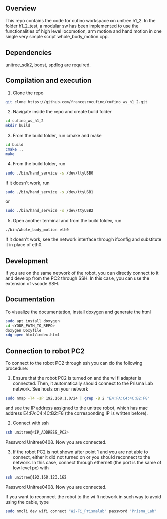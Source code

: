 <!-- GETTING STARTED -->
## Overview
This repo contains the code for cufino workspace on unitree h1_2. In the folder h1_2_test, a modular sw has been implemented to use the functionalities of high level locomotion, arm motion and hand motion in one single very simple script whole_body_motion.cpp.
 

## Dependencies
unitree_sdk2, boost, spdlog are required.


## Compilation and execution

1. Clone the repo
```sh
git clone https://github.com/francescocufino/cufino_ws_h1_2.git
```

2. Navigate inside the repo and create build folder
```sh
cd cufino_ws_h1_2
mkdir build
```

3. From the build folder, run cmake and make
```sh
cd build
cmake ..
make
```
4. From the build folder, run
```sh
sudo ./bin/hand_service -s /dev/ttyUSB0
```
If it doesn't work, run 
```sh
sudo ./bin/hand_service -s /dev/ttyUSB1
```
or
```sh
sudo ./bin/hand_service -s /dev/ttyUSB2
```

5. Open another terminal and from the build folder, run
```sh
./bin/whole_body_motion eth0
```
If it doesn't work, see the network interface through ifconfig and substitute it in place of eth0.

## Development
If you are on the same network of the robot, you can directly connect to it and develop from the PC2 through SSH. In this case, you can use the extension of vscode SSH.

## Documentation
To visualize the documentation, install doxygen and generate the html
```sh
sudo apt install doxygen
cd <YOUR_PATH_TO_REPO>
doxygen Doxyfile
xdg-open html/index.html
```

## Connection to robot PC2
To connect to the robot PC2 through ssh you can do the following procedure:

1. Ensure that the robot PC2 is turned on and the wi fi adapter is connected. Then, it automatically should connect to the Prisma Lab network.
See hosts on your network
```sh
sudo nmap -T4 -sP 192.168.1.0/24 | grep -B 2 "E4:FA:C4:4C:B2:F8"
```
and see the IP address assigned to the unitree robot, which has mac address E4:FA:C4:4C:B2:F8 (the corresponding IP is written before).

2. Connect with ssh
```sh
ssh unitree@<IP_ADDRESS_PC2>
```
Password Unitree0408.
Now you are connected.

3. If the robot PC2 is not shown after point 1 and you are not able to connect, either it did not turned on or you should reconnect to the network. In this case, connect through ethernet (the port is the same of low level pc) with
```sh
ssh unitree@192.168.123.162
```
Password Unitree0408.
Now you are connected.

If you want to reconnect the robot to the wi fi network in such way to avoid using the cable, type
```sh
sudo nmcli dev wifi connect "Wi-Fi_Prismalab" password "Prisma_Lab"
```


   
   
   
   
   
   
   
   
   
   
   
   
   
   
   

